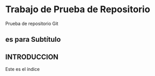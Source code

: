 # Trabajo de Prueba de Repositorio
Prueba de repositorio Git
## es para Subtítulo
## INTRODUCCION
Este es el índice
